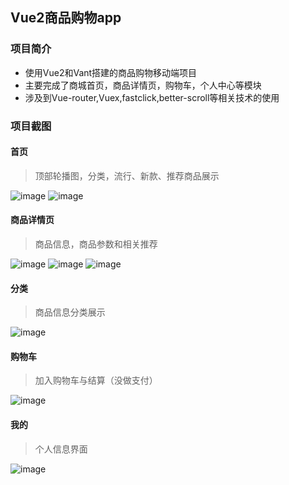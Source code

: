 ## Vue2商品购物app
### 项目简介
- 使用Vue2和Vant搭建的商品购物移动端项目
- 主要完成了商城首页，商品详情页，购物车，个人中心等模块
- 涉及到Vue-router,Vuex,fastclick,better-scroll等相关技术的使用

### 项目截图
#### 首页
> 顶部轮播图，分类，流行、新款、推荐商品展示

![image](./img/首页.png)
![image](./img/首页2.png)

#### 商品详情页
> 商品信息，商品参数和相关推荐

![image](./img/商品详情.png)
![image](./img/商品参数.png)
![image](./img/商品推荐.png)

#### 分类
> 商品信息分类展示

![image](./img/分类.png)

#### 购物车
> 加入购物车与结算（没做支付）

![image](./img/购物车.png)

#### 我的
> 个人信息界面

![image](./img/我的.png)



